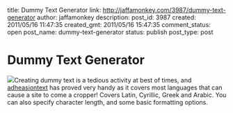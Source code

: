 title: Dummy Text Generator
link: http://jaffamonkey.com/3987/dummy-text-generator
author: jaffamonkey
description: 
post_id: 3987
created: 2011/05/16 11:47:35
created_gmt: 2011/05/16 15:47:35
comment_status: open
post_name: dummy-text-generator
status: publish
post_type: post

# Dummy Text Generator

![](http://blog.jaffamonkey.com/files/2011/05/adhesiontext-440x245.png)Creating dummy text is a tedious activity at best of times, and [adheasiontext]() has proved very handy as it covers most languages that can cause a site to come a cropper! Covers Latin, Cyrillic, Greek and Arabic. You can also specify character length, and some basic formatting options.